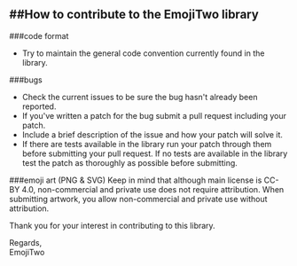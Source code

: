 ##How to contribute to the EmojiTwo library
---
###code format
* Try to maintain the general code convention currently found in the library.

###bugs
* Check the current issues to be sure the bug hasn't already been reported.
* If you've written a patch for the bug submit a pull request including your patch.
* Include a brief description of the issue and how your patch will solve it.
* If there are tests available in the library run your patch through them before submitting your pull request. If no tests are available in the library test the patch as thoroughly as possible before submitting.

###emoji art (PNG & SVG)
Keep in mind that although main license is CC-BY 4.0, non-commercial and private use does not require attribution. When submitting artwork, you allow non-commercial and private use without attribution.

Thank you for your interest in contributing to this library.

Regards,  
EmojiTwo

